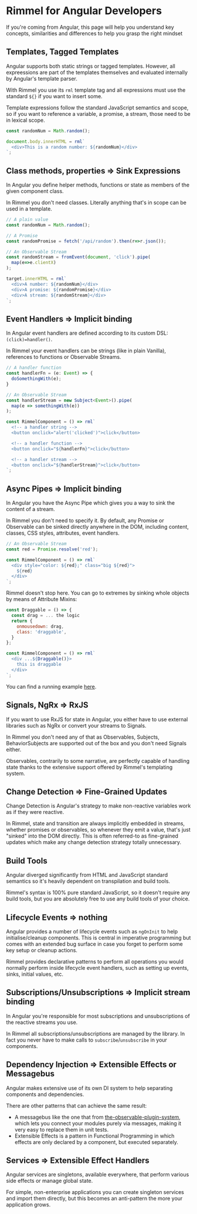 # Rimmel for Angular Developers

If you're coming from Angular, this page will help you understand key concepts, similarities and differences to help you grasp the right mindset

## Templates, Tagged Templates
Angular supports both static strings or tagged templates.
However, all expreessions are part of the templates themselves and evaluated internally by Angular's template parser.

With Rimmel you use its `rml` template tag and all expressions must use the standard `${}` if you want to insert some.

Template expressions follow the standard JavaScript semantics and scope, so if you want to reference a variable, a promise, a stream, those need to be in lexical scope.

```js
const randomNum = Math.random();

document.body.innerHTML = rml`
  <div>This is a random number: ${randomNum}</div>
`;
```

## Class methods, properties => Sink Expressions
In Angular you define helper methods, functions or state as members of the given component class.

In Rimmel you don't need classes. Literally anything that's in scope can be used in a template.

```js
// A plain value
const randomNum = Math.random();

// A Promise
const randomPromise = fetch('/api/random').then(r=>r.json());

// An Observable Stream
const randomStream = fromEvent(document, 'click').pipe(
  map(e=>e.clientX)
);

target.innerHTML = rml`
  <div>A number: ${randomNum}</div>
  <div>A promise: ${randomPromise}</div>
  <div>A stream: ${randomStream}</div>
`;
```


## Event Handlers => Implicit binding
In Angular event handlers are defined according to its custom DSL: `(click)=handler()`.

In Rimmel your event handlers can be strings (like in plain Vanilla), references to functions or Observable Streams.

```ts
// A handler function
const handlerFn = (e: Event) => {
  doSomethingWith(e);
}

// An Observable Stream
const handlerStream = new Subject<Event>().pipe(
  map(e => somethingWith(e))
);

const RimmelComponent = () => rml`
  <!-- a handler string -->
  <button onclick="alert('clicked')">click</button>

  <!-- a handler function -->
  <button onclick="${handlerFn}">click</button>

  <!-- a handler stream -->
  <button onclick="${handlerStream}">click</button>
`;
```

## Async Pipes => Implicit binding
In Angular you have the Async Pipe which gives you a way to sink the content of a stream.

In Rimmel you don't need to specify it. By default, any Promise or Observable can be sinked directly anywhere in the DOM, including content, classes, CSS styles, attributes, event handlers.

```js
// An Observable Stream
const red = Promise.resolve('red');

const RimmelComponent = () => rml`
  <div style="color: ${red};" class="big ${red}">
    ${red}
  </div>
`;
```

Rimmel doesn't stop here. You can go to extremes by sinking whole objects by means of Attribute Mixins:

```js
const Draggable = () => {
  const drag = ... the logic
  return {
    onmousedown: drag,
    class: 'draggable',
  }
};

const RimmelComponent = () => rml`
  <div ...${Draggable()}>
    this is draggable
  </div>
`;
```

You can find a running example [here](https://stackblitz.com/edit/rimmel-draggable).


## Signals, NgRx => RxJS
If you want to use RxJS for state in Angular, you either have to use external libraries such as NgRx or convert your streams to Signals.

In Rimmel you don't need any of that as Observables, Subjects, BehaviorSubjects are supported out of the box and you don't need Signals either.

Observables, contrarily to some narrative, are perfectly capable of handling state thanks to the extensive support offered by Rimmel's templating system.

## Change Detection => Fine-Grained Updates
Change Detection is Angular's strategy to make non-reactive variables work as if they were reactive.

In Rimmel, state and transition are always implicitly embedded in streams, whether promises or observables, so whenever they emit a value, that's just "sinked" into the DOM directly.
This is often referred-to as fine-grained updates which make any change detection strategy totally unnecessary.

## Build Tools
Angular diverged significantly from HTML and JavaScript standard semantics so it's heavily dependent on transpilation and build tools.

Rimmel's syntax is 100% pure standard JavaScript, so it doesn't require any build tools, but you are absolutely free to use any build tools of your choice.

## Lifecycle Events => nothing
Angular provides a number of lifecycle events such as `ngOnInit` to help initialise/cleanup components.
This is central in imperative programming but comes with an extended bug surface in case you forget to perform some key setup or cleanup actions.

Rimmel provides declarative patterns to perform all operations you would normally perform inside lifecycle event handlers, such as setting up events, sinks, initial values, etc.

## Subscriptions/Unsubscriptions => Implicit stream binding
In Angular you're responsible for most subscriptions and unsubscriptions of the reactive streams you use.

In Rimmel all subscriptions/unsubscriptions are managed by the library. In fact you never have to make calls to `subscribe`/`unsubscribe` in your components.

## Dependency Injection => Extensible Effects or Messagebus
Angular makes extensive use of its own DI system to help separating components and dependencies.

There are other patterns that can achieve the same result:
- A messagebus like the one that from [the-observable-plugin-system](https://github.com/ReactiveHTML/the-observable-plugin-system), which lets you connect your modules purely via messages, making it very easy to replace them in unit tests.
- Extensible Effects is a pattern in Functional Programming in which effects are only declared by a component, but executed separately.

## Services => Extensible Effect Handlers
Angular services are singletons, available everywhere, that perform various side effects or manage global state.

For simple, non-enterprise applications you can create singleton services and import them directly, but this becomes an anti-pattern the more your application grows.

